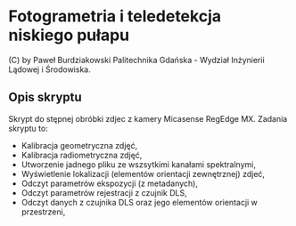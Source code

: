 # Fotogrametria i teledetekcja niskiego pułapu
(C) by Paweł Burdziakowski
Palitechnika Gdańska - Wydział Inżynierii Lądowej i Środowiska.


## Opis skryptu

Skrypt do stępnej obróbki zdjec z kamery Micasense RegEdge MX. 
Zadania skryptu to:
- Kalibracja geometryczna zdjęć,
- Kalibracja radiometryczna zdjęć,
- Utworzenie jadnego pliku ze wszsytkimi kanałami spektralnymi,
- Wyświetlenie lokalizacji (elementów orientacji zewnętrznej) zdjeć,
- Odczyt parametrów ekspozycji (z metadanych),
- Odczyt parametrów rejestracji z czujnik DLS,
- Odczyt danych z czujnika DLS oraz jego elementów orientacji w przestrzeni,

